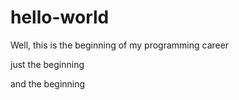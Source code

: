 # hello-world
Well, this is the beginning of my programming career 

just the beginning

and the beginning


